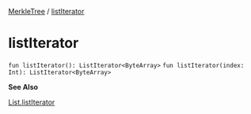 [MerkleTree](index.md) / [listIterator](.)

# listIterator

`fun listIterator(): ListIterator<ByteArray>`
`fun listIterator(index: Int): ListIterator<ByteArray>`

**See Also**

[List.listIterator](#)

